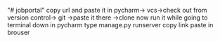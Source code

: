 "# jobportal" 
copy url and paste it in pycharm-> vcs->check out from version control-> git ->paste it there ->clone
now run it while going to terminal down in pycharm
type manage.py runserver
copy link paste in brouser
